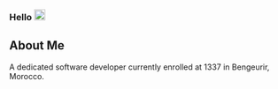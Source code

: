 ### Hello <img src="https://media.giphy.com/media/hvRJCLFzcasrR4ia7z/giphy.gif" width="20">
## About Me
A dedicated software developer currently enrolled at 1337 in Bengeurir, Morocco.
